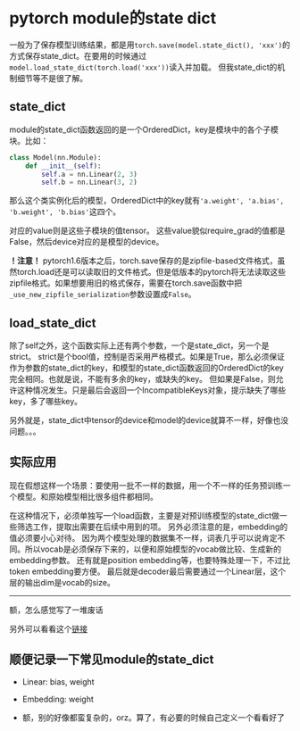 # pytorch module的state dict

一般为了保存模型训练结果，都是用`torch.save(model.state_dict(), 'xxx')`的方式保存state_dict。在要用的时候通过`model.load_state_dict(torch.load('xxx'))`读入并加载。
但我state_dict的机制细节等不是很了解。

## state_dict

module的state_dict函数返回的是一个OrderedDict，key是模块中的各个子模块。比如：

```python
class Model(nn.Module):
    def __init__(self):
        self.a = nn.Linear(2, 3)
        self.b = nn.Linear(3, 2)
```

那么这个类实例化后的模型，OrderedDict中的key就有`'a.weight', 'a.bias', 'b.weight', 'b.bias'`这四个。

对应的value则是这些子模块的值tensor。
这些value貌似require_grad的值都是False，然后device对应的是模型的device。

**！注意！** pytorch1.6版本之后，torch.save保存的是zipfile-based文件格式，虽然torch.load还是可以读取旧的文件格式。但是低版本的pytorch将无法读取这些zipfile格式。如果想要用旧的格式保存，需要在torch.save函数中把`_use_new_zipfile_serialization`参数设置成`False`。

## load_state_dict

除了self之外，这个函数实际上还有两个参数，一个是state_dict，另一个是strict。
strict是个bool值，控制是否采用严格模式。如果是True，那么必须保证作为参数的state_dict的key，和模型的state_dict函数返回的OrderedDict的key完全相同。也就是说，不能有多余的key，或缺失的key。
但如果是False，则允许这种情况发生。只是最后会返回一个IncompatibleKeys对象，提示缺失了哪些key，多了哪些key。

另外就是，state_dict中tensor的device和model的device就算不一样，好像也没问题。。。

## 实际应用

现在假想这样一个场景：要使用一批不一样的数据，用一个不一样的任务预训练一个模型。和原始模型相比很多组件都相同。

在这种情况下，必须单独写一个load函数，主要是对预训练模型的state_dict做一些筛选工作，提取出需要在后续中用到的项。
另外必须注意的是，embedding的值必须要小心对待。
因为两个模型处理的数据集不一样，词表几乎可以说肯定不同。所以vocab是必须保存下来的，以便和原始模型的vocab做比较、生成新的embedding参数。
还有就是position embedding等，也要特殊处理一下，不过比token embedding要方便。
最后就是decoder最后需要通过一个Linear层，这个层的输出dim是vocab的size。

---
额，怎么感觉写了一堆废话


另外可以看看这个[链接](https://zhuanlan.zhihu.com/p/98563721)

## 顺便记录一下常见module的state_dict

- Linear: bias, weight

- Embedding: weight

- 额，别的好像都蛮复杂的，orz。算了，有必要的时候自己定义一个看看好了
